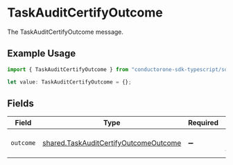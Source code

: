 # TaskAuditCertifyOutcome

The TaskAuditCertifyOutcome message.

## Example Usage

```typescript
import { TaskAuditCertifyOutcome } from "conductorone-sdk-typescript/sdk/models/shared";

let value: TaskAuditCertifyOutcome = {};
```

## Fields

| Field                                                                                                 | Type                                                                                                  | Required                                                                                              | Description                                                                                           |
| ----------------------------------------------------------------------------------------------------- | ----------------------------------------------------------------------------------------------------- | ----------------------------------------------------------------------------------------------------- | ----------------------------------------------------------------------------------------------------- |
| `outcome`                                                                                             | [shared.TaskAuditCertifyOutcomeOutcome](../../../sdk/models/shared/taskauditcertifyoutcomeoutcome.md) | :heavy_minus_sign:                                                                                    | The outcome field.                                                                                    |